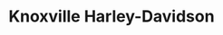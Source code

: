 ---
title: "Knoxville Harley-Davidson"
url: /knoxville/knoxville-harley-davidson/
shop: motorcycle
---